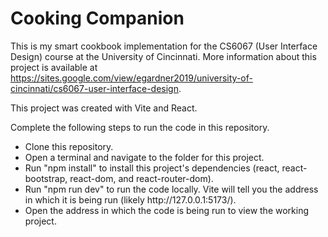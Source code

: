 # Cooking Companion
This is my smart cookbook implementation for the CS6067 (User Interface Design) course at the University of Cincinnati.
More information about this project is available at https://sites.google.com/view/egardner2019/university-of-cincinnati/cs6067-user-interface-design.

This project was created with Vite and React.

Complete the following steps to run the code in this repository.
<ul>
  <li>Clone this repository.</li>
  <li>Open a terminal and navigate to the folder for this project.</li>
  <li>Run "npm install" to install this project's dependencies (react, react-bootstrap, react-dom, and react-router-dom).</li>
  <li>Run "npm run dev" to run the code locally. Vite will tell you the address in which it is being run (likely http://127.0.0.1:5173/).</li>
  <li>Open the address in which the code is being run to view the working project.</li>
</ul>
